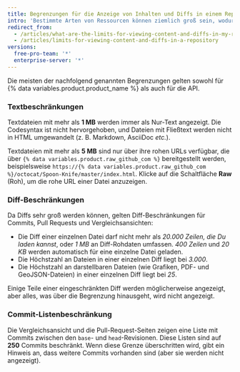 ```yaml
---
title: Begrenzungen für die Anzeige von Inhalten und Diffs in einem Repository
intro: 'Bestimmte Arten von Ressourcen können ziemlich groß sein, wodurch ihre Verarbeitung auf {% data variables.product.product_name %} sehr aufwendig ist. Daher werden Begrenzungen festgelegt, um sicherzustellen, dass Anforderungen in angemessener Zeit abgeschlossen werden.'
redirect_from:
  - /articles/what-are-the-limits-for-viewing-content-and-diffs-in-my-repository/
  - /articles/limits-for-viewing-content-and-diffs-in-a-repository
versions:
  free-pro-team: '*'
  enterprise-server: '*'
---
```


Die meisten der nachfolgend genannten Begrenzungen gelten sowohl für {% data variables.product.product_name %} als auch für die API.

### Textbeschränkungen

Textdateien mit mehr als **1 MB** werden immer als Nur-Text angezeigt. Die Codesyntax ist nicht hervorgehoben, und Dateien mit Fließtext werden nicht in HTML umgewandelt (z. B. Markdown, AsciiDoc *etc.*).

Textdateien mit mehr als **5 MB** sind nur über ihre rohen URLs verfügbar, die über `{% data variables.product.raw_github_com %}` bereitgestellt werden, beispielsweise `https://{% data variables.product.raw_github_com %}/octocat/Spoon-Knife/master/index.html`. Klicke auf die Schaltfläche **Raw** (Roh), um die rohe URL einer Datei anzuzeigen.

### Diff-Beschränkungen

Da Diffs sehr groß werden können, gelten Diff-Beschränkungen für Commits, Pull Requests und Vergleichsansichten:

- Die Diff einer einzelnen Datei darf nicht mehr als *20.000 Zeilen, die Du laden kannst*, oder *1 MB* an Diff-Rohdaten umfassen. *400 Zeilen* und *20 KB* werden automatisch für eine einzelne Datei geladen.
- Die Höchstzahl an Dateien in einer einzelnen Diff liegt bei *3.000*.
- Die Höchstzahl an darstellbaren Dateien (wie Grafiken, PDF- und GeoJSON-Dateien) in einer einzelnen Diff liegt bei *25*.

Einige Teile einer eingeschränkten Diff werden möglicherweise angezeigt, aber alles, was über die Begrenzung hinausgeht, wird nicht angezeigt.

### Commit-Listenbeschränkung

Die Vergleichsansicht und die Pull-Request-Seiten zeigen eine Liste mit Commits zwischen den `base`- und `head`-Revisionen. Diese Listen sind auf **250** Commits beschränkt. Wenn diese Grenze überschritten wird, gibt ein Hinweis an, dass weitere Commits vorhanden sind (aber sie werden nicht angezeigt).
